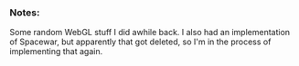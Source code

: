 
### Notes:


 Some random WebGL stuff I did awhile back.  I also had an implementation of Spacewar, but apparently that got deleted, so I'm in the process of implementing that again.

 

